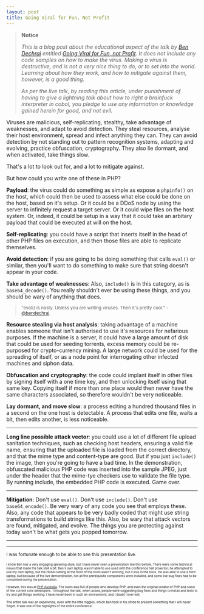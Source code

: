 ```yaml
---
layout: post
title: Going Viral for Fun, Not Profit
---
```


> **Notice**
> 
> *This is a blog post about the educational aspect of the talk by [Ben Dechrai](https://bendechrai.com/) entitled [Going Viral for Fun, not Profit](http://lanyrd.com/2015/phpaustralia/sdhcyz/). It does not include any code samples on how to make the virus. Making a virus is destructive, and is not a very nice thing to do, or to set into the world. Learning about how they work, and how to mitigate against them, however, is a good thing.*
> 
> *As per the live talk, by reading this article, under punishment of having to give a lightning talk about how to right a brainfuck interpreter in cobol, you pledge to use any information or knowledge gained herein for good, and not evil.*


Viruses are malicious, self-replicating, stealthy, take advantage of weaknesses, and adapt to avoid detection. They steal resources, analyse their host environment, spread and infect anything they can. They can avoid detection by not standing out to pattern recognition systems, adapting and evolving, practice obfuscation, cryptography. They also lie dormant, and when activated, take things slow. 

That's a lot to look out for, and a lot to mitigate against. 

But how could you write one of these in PHP?

**Payload**: the virus could do something as simple as expose a `phpinfo()` on the host, which could then be used to assess what else could be done on the host, based on it's setup. Or it could be a DDoS node by using the server to infinitely request a target server. Or it could wipe files on the host system. Or, indeed, it could be setup in a way that it could take an arbitary payload that could be executed at will on the host. 

**Self-replicating**: you could have a script that inserts itself in the head of other PHP files on execution, and then those files are able to replicate themselves. 

**Avoid detection**: if you are going to be doing something that calls `eval()` or similar, then you'll want to do something to make sure that string doesn't appear in your code. 

**Take advantage of weaknesses**: Also, `include()` is in this category, as is `base64_decode()`. You really shouldn't ever be using these things, and you should be wary of anything that does. 

> <small> "eval() is nasty. Unless you are writing viruses. Then it's pretty cool." - [@bendechrai](https://twitter.com/glasnt/status/575828698554720256). </small>

**Resource stealing via host analysis**: taking advantage of a machine enables someone that isn't authorised to use it's resources for nefarious purposes. If the machine is a server, it could have a large amount of disk that could be used for seeding torrents, excess memory could be re-purposed for crypto-currency mining. A large network could be used for the spreading of itself, or as a node point for interrogating other infected machines and siphon data. 

**Obfuscation and cryptography**: the code could implant itself in other files by signing itself with a one time key, and then unlocking itself using that same key. Copying itself if more than one place would then never have the same characters associated, so therefore wouldn't be very noticeable. 

**Lay dormant, and move slow**: a process editing a hundred thousand files in a second on the one host is detectable. A process that edits one file, waits a bit, then edits another, is less noticeable. 

 -----

**Long line possible attack vector**: you could use a lot of different file upload sanitation techniques, such as checking host headers, ensuring a valid file name, ensuring that the uploaded file is loaded from the correct directory, and that the mime type and content-type are good. But if you just `include()` the image, then you're going to have a bad time. In the demonstration, obfuscated malicious PHP code was inserted into the sample JPEG, just under the header that the mime-tye checkers use to validate the file type. By running include, the embedded PHP code is executed. Game over. 

---------

**Mitigation**: Don't use `eval()`. Don't use `include()`. Don't use `base64_encode()`. Be very wary of any code you see that employs these. Also, any code that appears to be very badly coded that might use string transformations to build strings like this. Also, be wary that attack vectors are found, mitigated, and evolve. The things you are protecting against today won't be what gets you popped tomorrow. 

--------

--------

<small>I was fortunate enough to be able to see this presentation live.<small>

<small>I know Ben has a very engaging speaking style, but I have never seen a presentation like this before. There were some technical issues that made the talk stall a bit: Ben's own laptop wasn't able to use used with the conference hall projector; he attempted to use my own laptop, but the HDMI cabling at the front of the room wasn't working, but it was in the back. He was able to use a third laptop, but because of the live demonstration, not all the prerequisite components were installed, and some live bug fixes had to be completed during the presentation. </small>

<small>However, this was at [PHP Australia](http://phpconference.com.au). The room was full of people who develop PHP, and even the original creator of PHP and some of the current core developers. Throughout the talk, when asked, people were suggesting bug fixes and things to install and tests to try and get things working. I have never been in such an environment, and I doubt I ever will. </small>
 
<small>The entire talk was an experience, even with the little niggles, which Ben took in his stride to present something that I will never forget. It was one of the highlights of the entire conference. 
</small>


